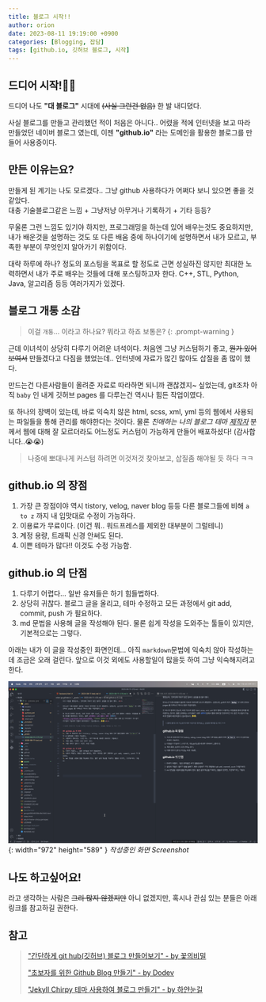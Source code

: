 ```yaml
---
title: 블로그 시작!!
author: orion
date: 2023-08-11 19:19:00 +0900
categories: [Blogging, 잡담]
tags: [github.io, 깃허브 블로그, 시작]
---
```


## 드디어 시작!🎉🎉
드디어 나도 **"대 블로그"** 시대에 ~~(사실 그런건 없음)~~ 한 발 내디뎠다.  

사실 블로그를 만들고 관리했던 적이 처음은 아니다.. 어렸을 적에 인터넷을 보고 따라 만들었던 네이버 블로그 였는데, 이젠  **"github.io"**  라는 도메인을 활용한 블로그를 만들어 사용중이다.  

## 만든 이유는요?
만들게 된 계기는 나도 모르겠다.. 그냥 github 사용하다가 어쩌다 보니 있으면 좋을 것 같았다.  
대충 기술블로그같은 느낌 + 그냥저냥 아무거나 기록하기 + 기타 등등?  

무울론 그런 느낌도 있기야 하지만, 프로그래밍을 하는데 있어 배우는것도 중요하지만, 내가 배운것을 설명하는 것도 또 다른 배움 중에 하나이기에 설명하면서 내가 모르고, 부족한 부분이 무엇인지 알아가기 위함이다.  

대략 하루에 하나? 정도의 포스팅을 목표로 할 정도로 근면 성실하진 않지만 최대한 노력하면서 내가 주로 배우는 것들에 대해 포스팅하고자 한다. C++, STL, Python, Java, 알고리즘 등등 여러가지가 있겠다.  


## 블로그 개통 소감
> 이걸 `개통`... 이라고 하나요? 뭐라고 하죠 보통은?
{: .prompt-warning }

근데 이녀석이 상당히 다루기 어려운 녀석이다. 처음엔 그냥 커스텀하기 좋고, ~~뭔가 있어보여서~~ 만들겠다고 다짐을 했었는데.. 인터넷에 자료가 많긴 많아도 삽질을 좀 많이 했다.  

만드는건 다른사람들이 올려준 자료로 따라하면 되니까 괜찮겠지~ 싶었는데, git조차 아직 `baby` 인 내게 깃허브 pages 를 다루는건 역시나 힘든 작업이였다.  

또 하나의 장벽이 있는데, 바로 익숙치 않은 html, scss, xml, yml 등의 웹에서 사용되는 파일들을 통해 관리를 해야한다는 것이다. 물론 *친애하는 나의 블로그 테마 [제작자](https://github.com/cotes2020 "Cotes 깃허브")* 분께서 웹에 대해 잘 모르더라도 어느정도 커스텀이 가능하게 만들어 배포하셨다! (감사합니다..😭😭)  

>나중에 뽀대나게 커스텀 하려면 이것저것 찾아보고, 삽질좀 해야될 듯 하다 ㅋㅋ

## github.io 의 장점
1. 가장 큰 장점이야 역시 tistory, velog, naver blog 등등 다른 블로그들에 비해 `a to z` 까지 내 입맛대로 수정이 가능하다.
2. 이용료가 무료이다. (이건 뭐.. 워드프레스를 제외한 대부분이 그럴테니)
3. 계정 용량, 트래픽 신경 안써도 된다. 
4. 이쁜 테마가 많다!! 이것도 수정 가능함.

## github.io 의 단점
1. 다루기 어렵다... 일반 유저들은 하기 힘들법하다. 
2. 상당히 귀찮다. 블로그 글을 올리고, 테마 수정하고 모든 과정에서 git add, commit, push 가 필요하다.
3. md 문법을 사용해 글을 작성해야 된다. 물론 쉽게 작성을 도와주는 툴들이 있지만, 기본적으로는 그렇다.

아래는 내가 이 글을 작성중인 화면인데... 아직 `markdown`문법에 익숙치 않아 작성하는데 조금은 오래 걸린다. 앞으로 이것 외에도 사용할일이 많을듯 하여 그냥 익숙해지려고 한다.  

![작성중인 Screenshot](/assets/img/posts/2023-08-11/시작/스크린샷.png){: width="972" height="589" }
_작성중인 화면 Screenshot_

## 나도 하고싶어요!
라고 생각하는 사람은 ~~그리 많지 않겠지만~~ 아니 없겠지만, 혹시나 관심 있는 분들은 아래 링크를 참고하길 권한다.  


## 참고
> ["간단하게 git hub(깃허브) 블로그 만들어보기" - by 꽃의비밀](https://www.omdroid.com/338 "간단하게 git hub(깃허브) 블로그 만들어보기")  
> 
> ["초보자를 위한 Github Blog 만들기" - by Dodev](https://wlqmffl0102.github.io/posts/Making-Git-blogs-for-beginners-1/ "초보자를 위한 Github Blog 만들기")  
> 
> ["Jekyll Chirpy 테마 사용하여 블로그 만들기" - by 하얀눈길](https://www.irgroup.org/posts/jekyll-chirpy/ "Jekyll Chirpy 테마 사용하여 블로그 만들기")







